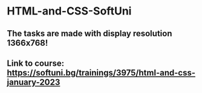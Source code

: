 # HTML-and-CSS-SoftUni

## The tasks are made with display resolution 1366x768!

## Link to course: https://softuni.bg/trainings/3975/html-and-css-january-2023
